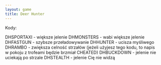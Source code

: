 ```yaml
---
layout: game
title: Deer Hunter
---
```


Kody:

DHSPORTAXI 	- większe jelenie
DHMONSTERS	- wabi większe jelenie
DHFASTGUN 	- szybsze przeładowywanie
DHHUNTER 	- ucisza myśliwego
DHRAMBO 	- zwiększa celność strzałów (jeżeli użyjesz tego 
kodu, to 
		  napis w pokoju z trofeami będzie brzmiał 
CHEATED)
DHBUCKDOWN 	- jelenie nie uciekają po strzale
DHSTEALTH 	- jelenie Cię nie widzą
